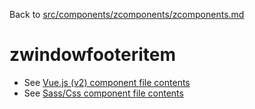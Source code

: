 Back to [src/components/zcomponents/zcomponents.md](../zcomponents.md)

# zwindowfooteritem

 - See [Vue.js (v2) component file contents](./zwindowfooteritem.vue)
 - See [Sass/Css component file contents](./zwindowfooteritem.scss)
